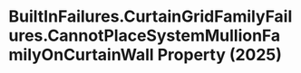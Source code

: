 # BuiltInFailures.CurtainGridFamilyFailures.CannotPlaceSystemMullionFamilyOnCurtainWall Property (2025)

﻿
